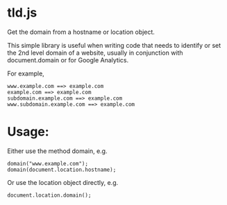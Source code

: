 tld.js
======

Get the domain from a hostname or location object.

This simple library is useful when writing code that needs to identify or set the 2nd level domain of a website, usually in conjunction with document.domain or for Google Analytics.

For example,

	www.example.com ==> example.com
	example.com ==> example.com
	subdomain.example.com ==> example.com
	www.subdomain.example.com ==> example.com

Usage:
======

Either use the method domain, e.g.

	domain("www.example.com");
	domain(document.location.hostname);

Or use the location object directly, e.g.

	document.location.domain();

